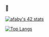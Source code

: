 ### 👋

[![afaby's 42 stats](https://badge42.vercel.app/api/v2/cld4hja8e00250gl71k4xerqt/stats?cursusId=21&coalitionId=220)](https://github.com/JaeSeoKim/badge42)

<!-- [![Anurag's GitHub stats](https://github-readme-stats.vercel.app/api?username=arthurfaby)](https://github.com/anuraghazra/github-readme-stats) -->

[![Top Langs](https://github-readme-stats.vercel.app/api/top-langs/?username=arthurfaby)](https://github.com/anuraghazra/github-readme-stats)
<!--
**arthurfaby/arthurfaby** is a ✨ _special_ ✨ repository because its `README.md` (this file) appears on your GitHub profile.

Here are some ideas to get you started:

- 🔭 I’m currently working on ...
- 🌱 I’m currently learning ...
- 👯 I’m looking to collaborate on ...
- 🤔 I’m looking for help with ...
- 💬 Ask me about ...
- 📫 How to reach me: ...
- 😄 Pronouns: ...
- ⚡ Fun fact: ...
-->
